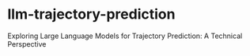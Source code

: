 # llm-trajectory-prediction
Exploring Large Language Models for Trajectory Prediction: A Technical Perspective
